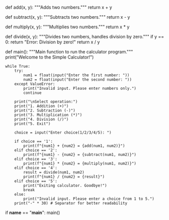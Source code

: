 def add(x, y):
    """Adds two numbers."""
    return x + y

def subtract(x, y):
    """Subtracts two numbers."""
    return x - y

def multiply(x, y):
    """Multiplies two numbers."""
    return x * y

def divide(x, y):
    """Divides two numbers, handles division by zero."""
    if y == 0:
        return "Error: Division by zero!"
    return x / y

def main():
    """Main function to run the calculator program."""
    print("Welcome to the Simple Calculator!")

    while True:
        try:
            num1 = float(input("Enter the first number: "))
            num2 = float(input("Enter the second number: "))
        except ValueError:
            print("Invalid input. Please enter numbers only.")
            continue

        print("\nSelect operation:")
        print("1. Addition (+)")
        print("2. Subtraction (-)")
        print("3. Multiplication (*)")
        print("4. Division (/)")
        print("5. Exit")

        choice = input("Enter choice(1/2/3/4/5): ")

        if choice == '1':
            print(f"{num1} + {num2} = {add(num1, num2)}")
        elif choice == '2':
            print(f"{num1} - {num2} = {subtract(num1, num2)}")
        elif choice == '3':
            print(f"{num1} * {num2} = {multiply(num1, num2)}")
        elif choice == '4':
            result = divide(num1, num2)
            print(f"{num1} / {num2} = {result}")
        elif choice == '5':
            print("Exiting calculator. Goodbye!")
            break
        else:
            print("Invalid input. Please enter a choice from 1 to 5.")
        print("-" * 30) # Separator for better readability

if __name__ == "__main__":
    main()
